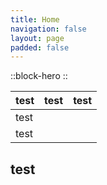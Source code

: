 ```yaml
---
title: Home
navigation: false
layout: page
padded: false
---
```


::block-hero
::

| test | test | test |
| :--- | :--- | :--- |
| test |      |      |
| test |      |      |

## test

